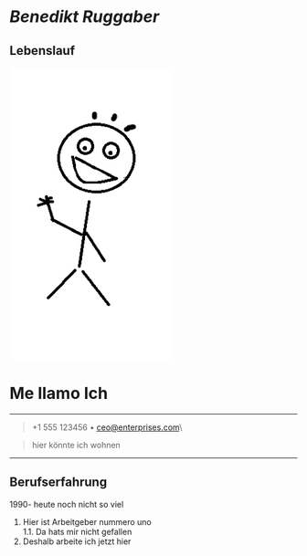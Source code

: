 # ***Benedikt Ruggaber***

## **Lebenslauf**


![profilbild](unnamed.png)



# Me llamo Ich

----

> +1 555 123456  • ceo@enterprises.com\ 

> hier könnte ich wohnen

----

## Berufserfahrung
1990- heute noch nicht so viel


1. Hier ist Arbeitgeber nummero uno    
   1.1. Da hats mir nicht gefallen
2. Deshalb arbeite ich jetzt hier

